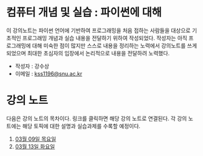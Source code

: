  컴퓨터 개념 및 실습 : 파이썬에 대해
 ===
 이 강의노트는 파이썬 언어에 기반하여 프로그래밍을 처음 접하는 사람들을 대상으로 기초적인 프로그래밍 개념과 실습 내용을 전달하기 위하여 작성되었다. 작성자는 아직 프로그래밍에 대해 미숙한 점이 많지만 스스로 내용을 정리하는 노력에서 강의노트를 쓰게 되었으며 최대한 초심자의 입장에서 논리적으로 내용을 전달하려 노력했다.
* 작성자 : 강수상
* 이메일 : kss1196@snu.ac.kr
 
 # 강의 노트
 다음은 강의 노트의 목차이다. 링크를 클릭하면 해당 강의 노트로 연결된다. 각 강의 노트에는 해당 토픽에 대한 설명과 실습과제를 수록할 예정이다.
 
1. [03월 09일 목요일]()
2. [03월 13일 화요일]()